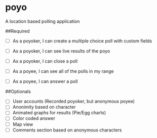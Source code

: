 # poyo
A location based polling application

##Required
- [ ] As a poyoker, I can create a multiple choice poll with custom fields
- [ ] As a poyoker, I can see live results of the poyo
- [ ] As a poyoker, I can close a poll
- [ ] As a poyee, I can see all of the polls in my range
- [ ] As a poyee, I can answer a poll


##Optionals
- [ ] User accounts (Recorded poyoker, but anonymous poyee)
- [ ] Anonimity based on character
- [ ] Animated graphs for results (Pie/Egg charts)
- [ ] Color coded answer
- [ ] Map view
- [ ] Comments section based on anonymous characters
